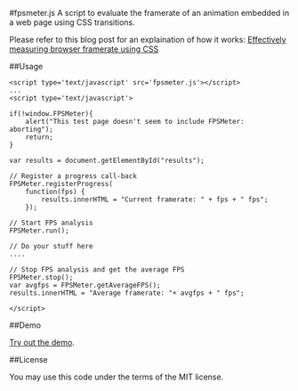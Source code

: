#fpsmeter.js 
A script to evaluate the framerate of an animation embedded in a web page using CSS transitions.

Please refer to this blog post for an explaination of how it works: [Effectively measuring browser framerate using CSS](http://www.kaizou.org/2011/06/effectively-measuring-browser-framerate-using-css/)

##Usage

    <script type='text/javascript' src='fpsmeter.js'></script>
    ...
    <script type='text/javascript'>
    
    if(!window.FPSMeter){
        alert("This test page doesn't seem to include FPSMeter: aborting"); 
        return;
    }
    
    var results = document.getElementById("results");
    
    // Register a progress call-back
    FPSMeter.registerProgress(
        function(fps) {
            results.innerHTML = "Current framerate: " + fps + " fps";
        });
    
    // Start FPS analysis
    FPSMeter.run();
    
    // Do your stuff here
    ....
    
    // Stop FPS analysis and get the average FPS
    FPSMeter.stop();
    var avgfps = FPSMeter.getAverageFPS();
    results.innerHTML = "Average framerate: "+ avgfps + " fps";
    
    </script>

##Demo

[Try out the demo](http://kaizouman.github.com/fpsmeter/).

##License

You may use this code under the terms of the MIT license.
